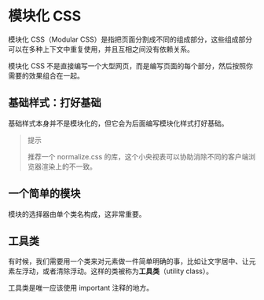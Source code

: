 # 模块化 CSS

模块化 CSS（Modular CSS）是指把页面分割成不同的组成部分，这些组成部分可以在多种上下文中重复使用，并且互相之间没有依赖关系。

模块化 CSS 不是直接编写一个大型网页，而是编写页面的每个部分，然后按照你需要的效果组合在一起。

## 基础样式：打好基础

基础样式本身并不是模块化的，但它会为后面编写模块化样式打好基础。

> 提示
>
> 推荐一个 normalize.css 的库，这个小央视表可以协助消除不同的客户端浏览器渲染上的不一致。

## 一个简单的模块

模块的选择器由单个类名构成，这非常重要。

## 工具类

有时候，我们需要用一个类来对元素做一件简单明确的事，比如让文字居中、让元素左浮动，或者清除浮动。这样的类被称为**工具类**（utility class）。

工具类是唯一应该使用 important 注释的地方。
